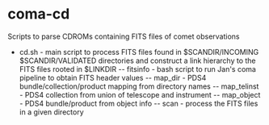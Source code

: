 # coma-cd
Scripts to parse CDROMs containing FITS files of comet observations
- cd.sh       - main script to process FITS files found in $SCANDIR/INCOMING $SCANDIR/VALIDATED directories and construct a link hierarchy to the FITS files rooted in $LINKDIR
-- fitsinfo    - bash script to run Jan's coma pipeline to obtain FITS header values
-- map_dir     - PDS4 bundle/collection/product mapping from directory names
-- map_telinst - PDS4 collection from union of telescope and instrument
-- map_object  - PDS4 bundle/product from object info
-- scan        - process the FITS files in a given directory

